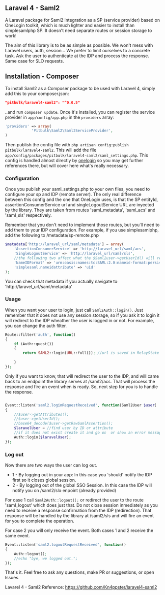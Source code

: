 ## Laravel 4 - Saml2
A Laravel package for Saml2 integration as a SP (service provider) based on OneLogin toolkit, which is much lighter and easier to install than simplesamlphp SP. It doesn't need separate routes or session storage to work!

The aim of this library is to be as simple as possible. We won't mess with Laravel users, auth, session...  We prefer to limit ourselves to a concrete task. Ask the user to authenticate at the IDP and process the response. Same case for SLO requests.


## Installation - Composer

To install Saml2 as a Composer package to be used with Laravel 4, simply add this to your composer.json:

```json
"pitbulk/laravel4-saml2": "^0.0.5"
```

..and run `composer update`.  Once it's installed, you can register the service provider in `app/config/app.php` in the `providers` array:

```php
'providers' => array(
    		'Pitbulk\Saml2\Saml2ServiceProvider',
)
```

Then publish the config file with `php artisan config:publish pitbulk/laravel4-saml2`. This will add the file `app/config/packages/pitbulk/laravel4-saml2/saml_settings.php`. This config is handled almost directly by [onelogin](https://github.com/onelogin/php-saml) so you may get further references there, but will cover here what's really necessary.

### Configuration

Once you publish your saml_settings.php to your own files, you need to configure your sp and IDP (remote server). The only real difference between this config and the one that OneLogin uses, is that the SP entityId, assertionConsumerService url and singleLogoutService URL are inyected by the library. They are taken from routes 'saml_metadata', 'saml_acs' and 'saml_sls' respectively.

Remember that you don't need to implement those routes, but you'll need to add them to your IDP configuration. For example, if you use simplesamlphp, add the following to /metadata/sp-remote.php

```php
$metadata['http://laravel_url/saml/metadata'] = array(
    'AssertionConsumerService' => 'http://laravel_url/saml/acs',
    'SingleLogoutService' => 'http://laravel_url/saml/sls',
    //the following two affect what the $Saml2user->getUserId() will return
    'NameIDFormat' => 'urn:oasis:names:tc:SAML:2.0:nameid-format:persistent',
    'simplesaml.nameidattribute' => 'uid' 
);
```
You can check that metadata if you actually navigate to 'http://laravel_url/saml/metadata'



### Usage

When you want your user to login, just call `Saml2Auth::login()`. Just remember that it does not use any session storage, so if you ask it to login it will redirect to the IDP wheather the user is logged in or not. For example, you can change the auth filter.
```php
Route::filter('auth', function()
{
	if (Auth::guest())
	{ 
		return SAML2::login(URL::full()); //url is saved in RelayState
		
	}
});
```

Only if you want to know, that will redirect the user to the IDP, and will came back to an endpoint the library serves at /saml2/acs. That will process the response and fire an event when is ready. So, next step for you is to handle the response.

```php

Event::listen('saml2.loginRequestReceived', function(Saml2User $user)
{
    //$user->getAttributes();
    //$user->getUserId();
    //base64_decode($user->getRawSamlAssertion();
    $laravelUser = //find user by ID or attribute
    //if it does not exist create it and go on  or show an error message
    Auth::login($laravelUser);
});
```
### Log out
Now there are two ways the user can log out.
 + 1 - By logging out in your app: In this case you 'should' notify the IDP first so it closes global session.
 + 2 - By logging out of the global SSO Session. In this case the IDP will notify you on /saml2/slo enpoint (already provided)

For case 1 call `Saml2Auth::logout();` or redirect the user to the route 'saml_logout' which does just that. Do not close session inmediately as you need to receive a response confirmation from the IDP (redirection). That response will be handled by the library at /saml2/sls and will fire an event for you to complete the operation.

For case 2 you will only receive the event. Both cases 1 and 2 receive the same event. 

```php
Event::listen('saml2.logoutRequestReceived', function()
{
    Auth::logout();
    //echo "bye, we logged out.";
});
```


That's it. Feel free to ask any questions, make PR or suggestions, or open Issues.


Lavarel 4 - Saml2 Reference: https://github.com/Kn4ppster/laravel4-saml2
